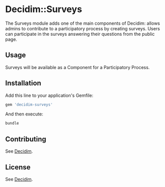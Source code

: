 # Decidim::Surveys

The Surveys module adds one of the main components of Decidim: allows admins to contribute to a participatory process by creating surveys. Users can participate in the surveys answering their questions from the public page.

## Usage

Surveys will be available as a Component for a Participatory Process.

## Installation

Add this line to your application's Gemfile:

```ruby
gem 'decidim-surveys'
```

And then execute:

```bash
bundle
```

## Contributing

See [Decidim](https://github.com/decidim/decidim).

## License

See [Decidim](https://github.com/decidim/decidim).

